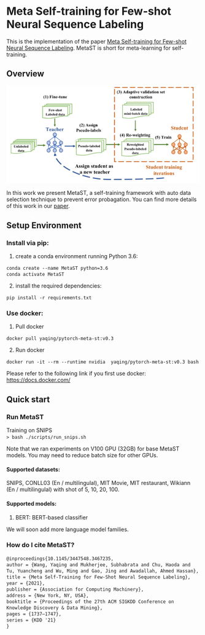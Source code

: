 # Meta Self-training for Few-shot Neural Sequence Labeling

This is the implementation of the paper [Meta Self-training for Few-shot Neural Sequence Labeling](https://dl.acm.org/doi/pdf/10.1145/3447548.3467235). MetaST is short for meta-learning for self-training.


## Overview
![](./figs/metast.png)

In this work we present MetaST, a self-training framework with auto data selection technique to prevent error probagation.
You can find more details of this work in our [paper](https://dl.acm.org/doi/pdf/10.1145/3447548.3467235).


## Setup Environment
### Install via pip:

1. create a conda environment running Python 3.6: 
```
conda create --name MetaST python=3.6
conda activate MetaST
```

2.  install the required dependencies:
```
pip install -r requirements.txt
```

### Use docker:
1. Pull docker </br>
``` 
docker pull yaqing/pytorch-meta-st:v0.3
```

2. Run docker </br>
```
docker run -it --rm --runtime nvidia  yaqing/pytorch-meta-st:v0.3 bash
```
Please refer to the following link if you first use docker: https://docs.docker.com/


## Quick start
### Run MetaST

Training on SNIPS </br>
   ```> bash ./scripts/run_snips.sh ```

Note that we ran experiments on V100 GPU (32GB) for base MetaST models. You may need to reduce batch size for other GPUs.

#### Supported datasets:
SNIPS, CONLL03 (En / multilingulal), MIT Movie, MIT restaurant, Wikiann (En / multilingulal) with shot of 5, 10, 20, 100.


#### Supported models:

1. BERT: BERT-based classifier

We will soon add more language model families.


### How do I cite MetaST?

```
@inproceedings{10.1145/3447548.3467235,
author = {Wang, Yaqing and Mukherjee, Subhabrata and Chu, Haoda and Tu, Yuancheng and Wu, Ming and Gao, Jing and Awadallah, Ahmed Hassan},
title = {Meta Self-Training for Few-Shot Neural Sequence Labeling},
year = {2021},
publisher = {Association for Computing Machinery},
address = {New York, NY, USA},
booktitle = {Proceedings of the 27th ACM SIGKDD Conference on Knowledge Discovery & Data Mining},
pages = {1737–1747},
series = {KDD '21}
}
```

